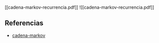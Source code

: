 [[cadena-markov-recurrencia.pdf]]
![[cadena-markov-recurrencia.pdf]]

## Referencias
- [cadena-markov](./cadena-markov.md)
